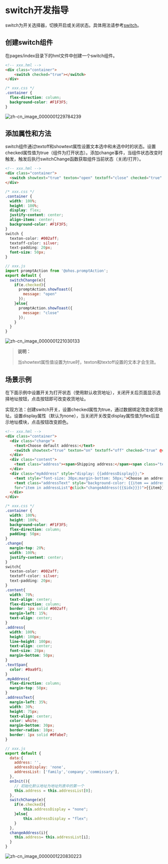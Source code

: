 # switch开发指导


switch为开关选择器，切换开启或关闭状态。具体用法请参考[switch](../reference/apis-arkui/arkui-js/js-components-basic-switch.md)。


## 创建switch组件

在pages/index目录下的hml文件中创建一个switch组件。


```html
<!-- xxx.hml -->
<div class="container">
    <switch checked="true"></switch>
</div>
```


```css
/* xxx.css */
.container {
  flex-direction: column;
  background-color: #F1F3F5;
}
```

![zh-cn_image_0000001229784239](figures/zh-cn_image_0000001229784239.png)


## 添加属性和方法

  switch组件通过textoff和showtext属性设置文本选中和未选中时的状态。设置checked属性值为true（组件为打开状态）。添加change事件，当组件状态改变时触发，触发后执行switchChange函数获取组件当前状态（关闭/打开）。

```html
<!-- xxx.hml -->
<div class="container">
  <switch showtext="true" texton="open" textoff="close" checked="true" @change="switchChange"></switch>
</div>
```


```css
/* xxx.css */
.container {
  width: 100%;
  height: 100%; 
  display: flex;
  justify-content: center;
  align-items: center;
  background-color: #F1F3F5;
}
switch {
  texton-color: #002aff;
  textoff-color: silver;
  text-padding: 20px; 
  font-size: 50px;
}
```


```js
// xxx.js
import promptAction from '@ohos.promptAction';
export default {
  switchChange(e){
    if(e.checked){
      promptAction.showToast({
        message: "open"
      });
    }else{
      promptAction.showToast({
        message: "close"
      });
    }
  }
}
```


![zh-cn_image_0000001221030133](figures/zh-cn_image_0000001221030133.gif)


> **说明：** 
>
> 当showtext属性值设置为true时，texton和textoff设置的文本才会生效。


## 场景示例

在下面示例中设置开关为打开状态（使用默认收货地址），关闭开关后页面显示选择地址按钮，点击按钮即可改变收货地址。

  实现方法：创建switch开关，设置checked属性为true，通过数据绑定改变收货地址。设置display属性（默认为none），当关闭开关改变display属性值为flex后显示地址模块，点击按钮改变颜色。

```html
<!-- xxx.hml -->
<div class="container">
  <div class="change">
    <text>Choose default address:</text>
    <switch showtext="true" texton="on" textoff="off" checked="true" @change="switchChange"></switch>
  </div>
  <div class="content">
    <text class="address"><span>Shipping address:</span><span class="textSpan">{{address}}</span></text>
  </div>
  <div class="myAddress" style="display: {{addressDisplay}};">
    <text style="font-size: 30px;margin-bottom: 50px;">Choose an address:</text>
    <text class="addressText" style="background-color: {{item == address?'#0fabe7':''}};color: {{item == address?'white':'black'}};" 
    for="item in addressList"@click="changeAddress({{$idx}}})">{{item}}</text>
  </div>
</div>
```


```css
/* xxx.css */
.container {
  width: 100%;
  height: 100%; 
  background-color: #F1F3F5;
  flex-direction: column;
  padding: 50px;
}
.change{
  margin-top: 20%;
  width: 100%;
  justify-content: center;
}
switch{
  texton-color: #002aff;
  textoff-color: silver;
  text-padding: 20px;
}
.content{
  width: 70%;
  text-align: center;
  flex-direction: column;
  border: 1px solid #002aff;
  margin-left: 15%;
  text-align: center;
}
.address{
  width: 100%;
  height: 100px;
  line-height: 100px;
  text-align: center;
  font-size: 28px;
  margin-bottom: 50px;
}
.textSpan{
  color: #0aa9f1;
}
.myAddress{
  flex-direction: column;
  margin-top: 50px;
}
.addressText{
  margin-left: 35%;
  width: 30%;
  height: 75px;
  text-align: center;
  color: white;
  margin-bottom: 30px;
  border-radius: 10px;
  border: 1px solid #0fabe7;
}
```


```js
// xxx.js
export default {
  data:{
    address: '',
    addressDisplay: 'none',
    addressList: ['family','company','commissary'],
  },
  onInit(){
    // 初始化默认地址为地址列表中的第一个
    this.address = this.addressList[0];
  },
  switchChange(e){
    if(e.checked){
        this.addressDisplay = "none";
    }else{
        this.addressDisplay = "flex";
    }
  },
  changeAddress(i){
    this.address= this.addressList[i];
  }
}
```

![zh-cn_image_0000001220830223](figures/zh-cn_image_0000001220830223.gif)
